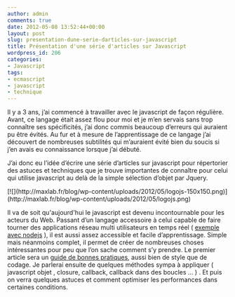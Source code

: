 ```yaml
---
author: admin
comments: true
date: 2012-05-08 13:52:44+00:00
layout: post
slug: presentation-dune-serie-darticles-sur-javascript
title: Présentation d'une série d'articles sur Javascript
wordpress_id: 206
categories:
- Javascript
tags:
- ecmascript
- javascript
- technique
---
```


Il y a 3 ans, j’ai commencé à travailler avec le javascript de façon régulière. Avant, ce langage était assez flou pour moi et je m’en servais sans trop connaître ses spécificités, j’ai donc commis beaucoup d’erreurs qui auraient pu être évités. Au fur et à mesure de l’apprentissage de ce langage j’ai découvert de nombreuses subtilités qui m’auraient évité bien du soucis si j’en avais eu connaissance lorsque j’ai débuté.

J’ai donc eu l’idée d’écrire une série d’articles sur javascript pour répertorier des astuces et techniques que je trouve importantes de connaître pour celui qui utilise javascript au delà de la simple sélection d’objet par Jquery.

<!-- more -->[![](http://maxlab.fr/blog/wp-content/uploads/2012/05/logojs-150x150.png)](http://maxlab.fr/blog/wp-content/uploads/2012/05/logojs.png)
Il va de soit qu'aujourd'hui le javascript est devenu incontournable pour les acteurs du Web. Passant d’un langage accessoire à celui capable de faire tourner des applications réseau multi utilisateurs en temps réel ( [exemple avec nodejs](http://seb.ly/2012/04/node-js-experiment-mmo-asteroids/) ), il est aussi assez accessible et facile d’apprentissage. Simple mais néanmoins complet, il permet de créer de nombreuses choses intéressantes pour peu que l’on sache comment s’y prendre.
Le premier article sera un [guide de bonnes pratiques](http://maxlab.fr/blog/2012/05/javascript-part-1-bonne-pratiques/), aussi bien de style que de codage. Je parlerai ensuite de quelques méthodes sympa à appliquer ( javascript objet , closure, callback, callback dans des boucles … ) . Et puis on verra quelques astuces et comment optimiser les performances dans certaines conditions.
